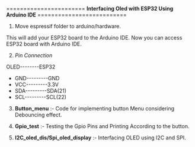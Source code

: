 ======================= **Interfacing Oled with ESP32 Using Arduino IDE** ==========================


1. Move espressif folder to arduino/hardware.

This will add your ESP32 board to the Arduino IDE. Now you can access ESP32 board with Arduino IDE.

2. *Pin Connection*

OLED--------ESP32

- GND---------GND
- VCC---------3.3V
- SDA---------SDA(21)
- SCL---------SCL(22)

3. **Button_menu** :- Code for implementing button Menu considering Debouncing effect.
4. **Gpio_test**   :- Testing the Gpio Pins and Printing According to the button.

5. **I2C_oled_dis/Spi_oled_display** :- Interfacing OLED using I2C and SPI.

